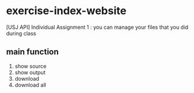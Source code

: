# exercise-index-website
[USJ API] Individual Assignment 1 : you can manage your files that you did during class

## main function
1. show source<br/>
2. show output<br/>
3. download<br/>
4. download all<br/>
